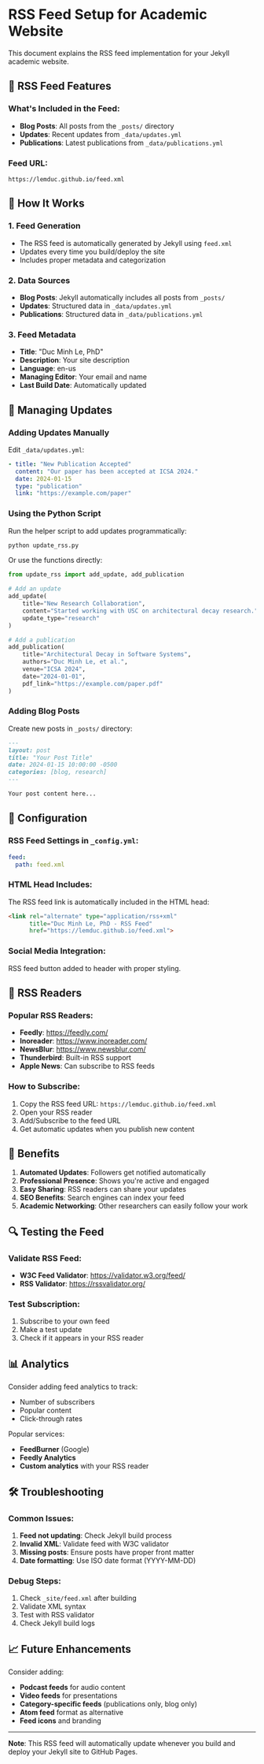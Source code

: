 # RSS Feed Setup for Academic Website

This document explains the RSS feed implementation for your Jekyll academic website.

## 📡 RSS Feed Features

### What's Included in the Feed:
- **Blog Posts**: All posts from the `_posts/` directory
- **Updates**: Recent updates from `_data/updates.yml`
- **Publications**: Latest publications from `_data/publications.yml`

### Feed URL:
```
https://lemduc.github.io/feed.xml
```

## 🚀 How It Works

### 1. Feed Generation
- The RSS feed is automatically generated by Jekyll using `feed.xml`
- Updates every time you build/deploy the site
- Includes proper metadata and categorization

### 2. Data Sources
- **Blog Posts**: Jekyll automatically includes all posts from `_posts/`
- **Updates**: Structured data in `_data/updates.yml`
- **Publications**: Structured data in `_data/publications.yml`

### 3. Feed Metadata
- **Title**: "Duc Minh Le, PhD"
- **Description**: Your site description
- **Language**: en-us
- **Managing Editor**: Your email and name
- **Last Build Date**: Automatically updated

## 📝 Managing Updates

### Adding Updates Manually
Edit `_data/updates.yml`:

```yaml
- title: "New Publication Accepted"
  content: "Our paper has been accepted at ICSA 2024."
  date: 2024-01-15
  type: "publication"
  link: "https://example.com/paper"
```

### Using the Python Script
Run the helper script to add updates programmatically:

```bash
python update_rss.py
```

Or use the functions directly:
```python
from update_rss import add_update, add_publication

# Add an update
add_update(
    title="New Research Collaboration",
    content="Started working with USC on architectural decay research.",
    update_type="research"
)

# Add a publication
add_publication(
    title="Architectural Decay in Software Systems",
    authors="Duc Minh Le, et al.",
    venue="ICSA 2024",
    date="2024-01-01",
    pdf_link="https://example.com/paper.pdf"
)
```

### Adding Blog Posts
Create new posts in `_posts/` directory:

```markdown
---
layout: post
title: "Your Post Title"
date: 2024-01-15 10:00:00 -0500
categories: [blog, research]
---

Your post content here...
```

## 🔧 Configuration

### RSS Feed Settings in `_config.yml`:
```yaml
feed:
  path: feed.xml
```

### HTML Head Includes:
The RSS feed link is automatically included in the HTML head:
```html
<link rel="alternate" type="application/rss+xml" 
      title="Duc Minh Le, PhD - RSS Feed" 
      href="https://lemduc.github.io/feed.xml">
```

### Social Media Integration:
RSS feed button added to header with proper styling.

## 📱 RSS Readers

### Popular RSS Readers:
- **Feedly**: https://feedly.com/
- **Inoreader**: https://www.inoreader.com/
- **NewsBlur**: https://www.newsblur.com/
- **Thunderbird**: Built-in RSS support
- **Apple News**: Can subscribe to RSS feeds

### How to Subscribe:
1. Copy the RSS feed URL: `https://lemduc.github.io/feed.xml`
2. Open your RSS reader
3. Add/Subscribe to the feed URL
4. Get automatic updates when you publish new content

## 🎯 Benefits

1. **Automated Updates**: Followers get notified automatically
2. **Professional Presence**: Shows you're active and engaged
3. **Easy Sharing**: RSS readers can share your updates
4. **SEO Benefits**: Search engines can index your feed
5. **Academic Networking**: Other researchers can easily follow your work

## 🔍 Testing the Feed

### Validate RSS Feed:
- **W3C Feed Validator**: https://validator.w3.org/feed/
- **RSS Validator**: https://rssvalidator.org/

### Test Subscription:
1. Subscribe to your own feed
2. Make a test update
3. Check if it appears in your RSS reader

## 📊 Analytics

Consider adding feed analytics to track:
- Number of subscribers
- Popular content
- Click-through rates

Popular services:
- **FeedBurner** (Google)
- **Feedly Analytics**
- **Custom analytics** with your RSS reader

## 🛠️ Troubleshooting

### Common Issues:

1. **Feed not updating**: Check Jekyll build process
2. **Invalid XML**: Validate feed with W3C validator
3. **Missing posts**: Ensure posts have proper front matter
4. **Date formatting**: Use ISO date format (YYYY-MM-DD)

### Debug Steps:
1. Check `_site/feed.xml` after building
2. Validate XML syntax
3. Test with RSS validator
4. Check Jekyll build logs

## 📈 Future Enhancements

Consider adding:
- **Podcast feeds** for audio content
- **Video feeds** for presentations
- **Category-specific feeds** (publications only, blog only)
- **Atom feed** format as alternative
- **Feed icons** and branding

---

**Note**: This RSS feed will automatically update whenever you build and deploy your Jekyll site to GitHub Pages.

